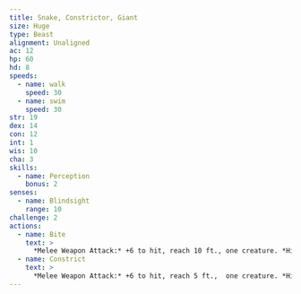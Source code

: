 ```yaml
---
title: Snake, Constrictor, Giant
size: Huge
type: Beast
alignment: Unaligned
ac: 12
hp: 60
hd: 8
speeds:
  - name: walk
    speed: 30
  - name: swim
    speed: 30
str: 19
dex: 14
con: 12
int: 1
wis: 10
cha: 3
skills:
  - name: Perception
    bonus: 2
senses:
  - name: Blindsight
    range: 10
challenge: 2
actions:
  - name: Bite
    text: >
      *Melee Weapon Attack:* +6 to hit, reach 10 ft., one creature. *Hit:* 11 (2d6 + 4) piercing damage.
  - name: Constrict
    text: >
      *Melee Weapon Attack:* +6 to hit, reach 5 ft.,  one creature. *Hit:* 13 (2d8 + 4) bludgeoning damage,  and the target is grappled (escape DC 16). Until this grapple ends, the creature is restrained, and the snake can't constrict another target.
---
```

